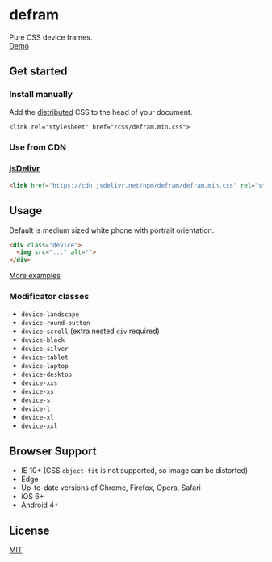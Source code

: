 # defram

Pure CSS device frames.  
[Demo](https://vvvkor.github.io/defram/)

## Get started

### Install manually

Add the [distributed](https://github.com/vvvkor/defram/archive/master.zip) CSS to the head of your document.

```
<link rel="stylesheet" href="/css/defram.min.css">
``` 

### Use from CDN

### [jsDelivr](https://www.jsdelivr.com/package/npm/defram)

```html
<link href="https://cdn.jsdelivr.net/npm/defram/defram.min.css" rel="stylesheet">
```

## Usage

Default is medium sized white phone with portrait orientation.

```html
<div class="device">
  <img src="..." alt="">
</div>
```

[More examples](https://vvvkor.github.io/defram/)

### Modificator classes

- ``device-landscape``
- ``device-round-button``
- ``device-scroll`` (extra nested ``div`` required)
- ``device-black``
- ``device-silver``
- ``device-tablet``
- ``device-laptop``
- ``device-desktop``
- ``device-xxs``
- ``device-xs``
- ``device-s``
- ``device-l``
- ``device-xl``
- ``device-xxl``

## Browser Support

* IE 10+ (CSS ``object-fit`` is not supported, so image can be distorted)
* Edge
* Up-to-date versions of Chrome, Firefox, Opera, Safari
* iOS 6+
* Android 4+

## License

[MIT](./LICENSE)